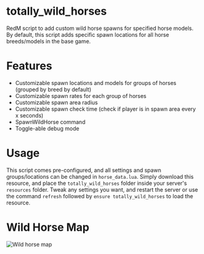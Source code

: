 # totally_wild_horses

RedM script to add custom wild horse spawns for specified horse models. By default, this script adds specific spawn
locations for all horse breeds/models in the base game.

# Features

- Customizable spawn locations and models for groups of horses (grouped by breed by default)
- Customizable spawn rates for each group of horses
- Customizable spawn area radius
- Customizable spawn check time (check if player is in spawn area every x seconds)
- SpawnWildHorse command
- Toggle-able debug mode

# Usage

This script comes pre-configured, and all settings and spawn groups/locations can be changed in `horse_data.lua`.
Simply download this resource, and place the `totally_wild_horses` folder inside your server's `resources` folder.
Tweak any settings you want, and restart the server or use the command `refresh` followed by `ensure
totally_wild_horses` to load the resource.

# Wild Horse Map

![Wild horse map](https://cdn.discordapp.com/attachments/820034845366550548/1194083736640311439/Wild_Horse_Map.png)
